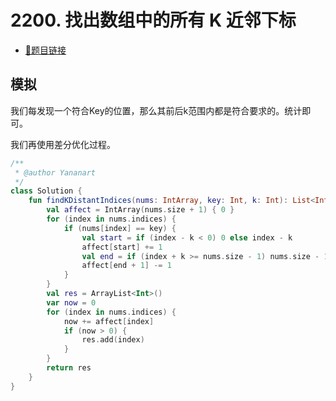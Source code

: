 # 2200. 找出数组中的所有 K 近邻下标

- [🔗题目链接](https://leetcode-cn.com/problems/find-all-k-distant-indices-in-an-array/)

## 模拟

我们每发现一个符合Key的位置，那么其前后k范围内都是符合要求的。统计即可。

我们再使用差分优化过程。

```kotlin
/**
 * @author Yananart
 */
class Solution {
    fun findKDistantIndices(nums: IntArray, key: Int, k: Int): List<Int> {
        val affect = IntArray(nums.size + 1) { 0 }
        for (index in nums.indices) {
            if (nums[index] == key) {
                val start = if (index - k < 0) 0 else index - k
                affect[start] += 1
                val end = if (index + k >= nums.size - 1) nums.size - 1 else index + k
                affect[end + 1] -= 1
            }
        }
        val res = ArrayList<Int>()
        var now = 0
        for (index in nums.indices) {
            now += affect[index]
            if (now > 0) {
                res.add(index)
            }
        }
        return res
    }
}
```
